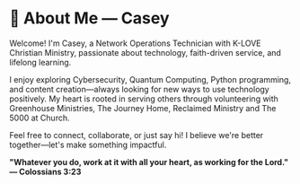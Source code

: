 # 👋 About Me — Casey

Welcome! I'm Casey, a Network Operations Technician with K-LOVE Christian Ministry, passionate about technology, faith-driven service, and lifelong learning.

I enjoy exploring Cybersecurity, Quantum Computing, Python programming, and content creation—always looking for new ways to use technology positively. My heart is rooted in serving others through volunteering with Greenhouse Ministries, The Journey Home, Reclaimed Ministry and The 5000 at Church.

Feel free to connect, collaborate, or just say hi! I believe we're better together—let's make something impactful.

**"Whatever you do, work at it with all your heart, as working for the Lord." — Colossians 3:23**

<!---
krak3n84/krak3n84 is a ✨ special ✨ repository because its `README.md` (this file) appears on your GitHub profile.
You can click the Preview link to take a look at your changes.
--->

